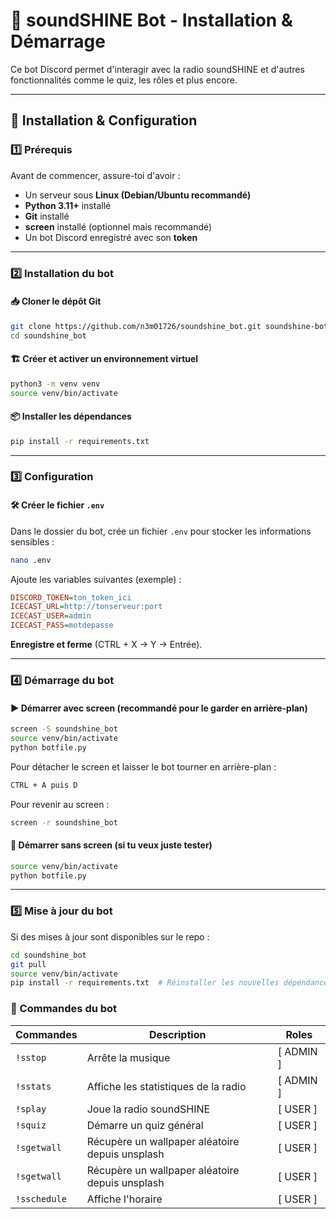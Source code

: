# 🎵 soundSHINE Bot - Installation & Démarrage  

Ce bot Discord permet d'interagir avec la radio soundSHINE et d'autres fonctionnalités comme le quiz, les rôles et plus encore.

---

## 📌 **Installation & Configuration**  

### 1️⃣ **Prérequis**  
Avant de commencer, assure-toi d'avoir :  
- Un serveur sous **Linux (Debian/Ubuntu recommandé)**  
- **Python 3.11+** installé  
- **Git** installé  
- **screen** installé (optionnel mais recommandé)  
- Un bot Discord enregistré avec son **token**  

---

### 2️⃣ **Installation du bot**  

#### 📥 **Cloner le dépôt Git**  
```bash
git clone https://github.com/n3m01726/soundshine_bot.git soundshine-bot
cd soundshine_bot
```

#### 🏗️ **Créer et activer un environnement virtuel**  
```bash
python3 -m venv venv
source venv/bin/activate
```

#### 📦 **Installer les dépendances**  
```bash
pip install -r requirements.txt
```

---

### 3️⃣ **Configuration**  

#### 🛠️ **Créer le fichier `.env`**  
Dans le dossier du bot, crée un fichier `.env` pour stocker les informations sensibles :  
```bash
nano .env
```
Ajoute les variables suivantes (exemple) :  
```ini
DISCORD_TOKEN=ton_token_ici
ICECAST_URL=http://tonserveur:port
ICECAST_USER=admin
ICECAST_PASS=motdepasse
```
**Enregistre et ferme** (CTRL + X → Y → Entrée).  

---

### 4️⃣ **Démarrage du bot**  

#### ▶️ **Démarrer avec screen (recommandé pour le garder en arrière-plan)**  
```bash
screen -S soundshine_bot
source venv/bin/activate
python botfile.py
```
Pour détacher le screen et laisser le bot tourner en arrière-plan :  
```bash
CTRL + A puis D
```

Pour revenir au screen :  
```bash
screen -r soundshine_bot
```

#### 🚀 **Démarrer sans screen (si tu veux juste tester)**  
```bash
source venv/bin/activate
python botfile.py
```
---

### 5️⃣ **Mise à jour du bot**  

Si des mises à jour sont disponibles sur le repo :  
```bash
cd soundshine_bot
git pull
source venv/bin/activate
pip install -r requirements.txt  # Réinstaller les nouvelles dépendances si nécessaire
```


### 📖 Commandes du bot

| Commandes   | Description   | Roles   |
|-------------|-------------|-------------|
| `!sstop`  | Arrête la musique  | [ ADMIN ]  |
| `!sstats`  | Affiche les statistiques de la radio  | [ ADMIN ]  | 
| `!splay`  | Joue la radio soundSHINE  | [ USER ]  |
| `!squiz`  | Démarre un quiz général  | [ USER ]  |
| `!sgetwall` | Récupère un wallpaper aléatoire depuis unsplash  | [ USER ]  |
| `!sgetwall` | Récupère un wallpaper aléatoire depuis unsplash  | [ USER ]  |
| `!sschedule` | Affiche l'horaire  | [ USER ]  |




